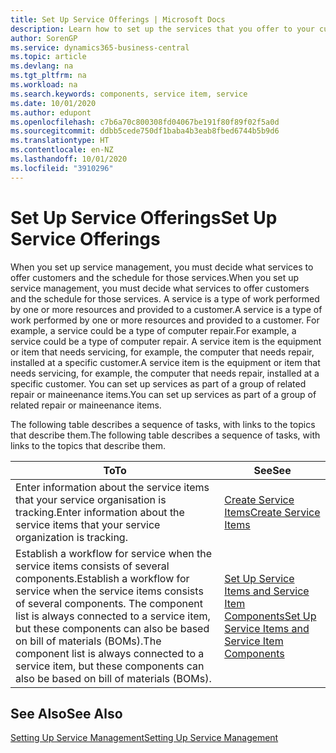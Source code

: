 ```yaml
---
title: Set Up Service Offerings | Microsoft Docs
description: Learn how to set up the services that you offer to your customers.
author: SorenGP
ms.service: dynamics365-business-central
ms.topic: article
ms.devlang: na
ms.tgt_pltfrm: na
ms.workload: na
ms.search.keywords: components, service item, service
ms.date: 10/01/2020
ms.author: edupont
ms.openlocfilehash: c7b6a70c800308fd04067be191f80f89f02f5a0d
ms.sourcegitcommit: ddbb5cede750df1baba4b3eab8fbed6744b5b9d6
ms.translationtype: HT
ms.contentlocale: en-NZ
ms.lasthandoff: 10/01/2020
ms.locfileid: "3910296"
---
```

# <a name="set-up-service-offerings"></a><span data-ttu-id="f9907-103">Set Up Service Offerings</span><span class="sxs-lookup"><span data-stu-id="f9907-103">Set Up Service Offerings</span></span>
<span data-ttu-id="f9907-104">When you set up service management, you must decide what services to offer customers and the schedule for those services.</span><span class="sxs-lookup"><span data-stu-id="f9907-104">When you set up service management, you must decide what services to offer customers and the schedule for those services.</span></span> <span data-ttu-id="f9907-105">A service is a type of work performed by one or more resources and provided to a customer.</span><span class="sxs-lookup"><span data-stu-id="f9907-105">A service is a type of work performed by one or more resources and provided to a customer.</span></span> <span data-ttu-id="f9907-106">For example, a service could be a type of computer repair.</span><span class="sxs-lookup"><span data-stu-id="f9907-106">For example, a service could be a type of computer repair.</span></span> <span data-ttu-id="f9907-107">A service item is the equipment or item that needs servicing, for example, the computer that needs repair, installed at a specific customer.</span><span class="sxs-lookup"><span data-stu-id="f9907-107">A service item is the equipment or item that needs servicing, for example, the computer that needs repair, installed at a specific customer.</span></span> <span data-ttu-id="f9907-108">You can set up services as part of a group of related repair or maineenance items.</span><span class="sxs-lookup"><span data-stu-id="f9907-108">You can set up services as part of a group of related repair or maineenance items.</span></span>  
  
<span data-ttu-id="f9907-109">The following table describes a sequence of tasks, with links to the topics that describe them.</span><span class="sxs-lookup"><span data-stu-id="f9907-109">The following table describes a sequence of tasks, with links to the topics that describe them.</span></span>  
  
|<span data-ttu-id="f9907-110">**To**</span><span class="sxs-lookup"><span data-stu-id="f9907-110">**To**</span></span>|<span data-ttu-id="f9907-111">**See**</span><span class="sxs-lookup"><span data-stu-id="f9907-111">**See**</span></span>|  
|------------|-------------|  
|<span data-ttu-id="f9907-112">Enter information about the service items that your service organisation is tracking.</span><span class="sxs-lookup"><span data-stu-id="f9907-112">Enter information about the service items that your service organization is tracking.</span></span>|[<span data-ttu-id="f9907-113">Create Service Items</span><span class="sxs-lookup"><span data-stu-id="f9907-113">Create Service Items</span></span>](service-how-to-create-service-items.md)|  
|<span data-ttu-id="f9907-114">Establish a workflow for service when the service items consists of several components.</span><span class="sxs-lookup"><span data-stu-id="f9907-114">Establish a workflow for service when the service items consists of several components.</span></span> <span data-ttu-id="f9907-115">The component list is always connected to a service item, but these components can also be based on bill of materials (BOMs).</span><span class="sxs-lookup"><span data-stu-id="f9907-115">The component list is always connected to a service item, but these components can also be based on bill of materials (BOMs).</span></span>|[<span data-ttu-id="f9907-116">Set Up Service Items and Service Item Components</span><span class="sxs-lookup"><span data-stu-id="f9907-116">Set Up Service Items and Service Item Components</span></span>](service-how-setup-service-items.md)|  
  
## <a name="see-also"></a><span data-ttu-id="f9907-117">See Also</span><span class="sxs-lookup"><span data-stu-id="f9907-117">See Also</span></span>  
[<span data-ttu-id="f9907-118">Setting Up Service Management</span><span class="sxs-lookup"><span data-stu-id="f9907-118">Setting Up Service Management</span></span>](service-setup-service.md)   